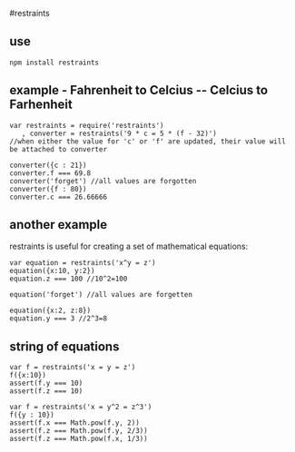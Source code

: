 #restraints

## use
`npm install restraints`

## example - Fahrenheit to Celcius -- Celcius to Farhenheit

    var restraints = require('restraints')
       , converter = restraints('9 * c = 5 * (f - 32)')
    //when either the value for 'c' or 'f' are updated, their value will be attached to converter

    converter({c : 21})
    converter.f === 69.8
    converter('forget') //all values are forgotten
    converter({f : 80})
    converter.c === 26.66666

## another example
restraints is useful for creating a set of mathematical equations:

    var equation = restraints('x^y = z')
    equation({x:10, y:2})
    equation.z === 100 //10^2=100

    equation('forget') //all values are forgetten

    equation({x:2, z:8})
    equation.y === 3 //2^3=8

## string of equations

    var f = restraints('x = y = z')
    f({x:10})
    assert(f.y === 10)
    assert(f.z === 10)

    var f = restraints('x = y^2 = z^3')
    f({y : 10})
    assert(f.x === Math.pow(f.y, 2))
    assert(f.z === Math.pow(f.y, 2/3))
    assert(f.z === Math.pow(f.x, 1/3))


